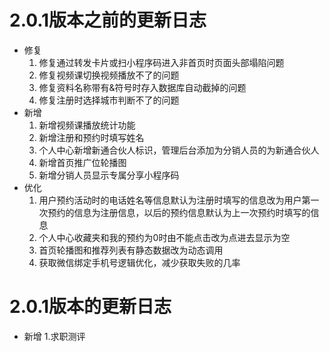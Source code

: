 # 2.0.1版本之前的更新日志
+ 修复
    1. 修复通过转发卡片或扫小程序码进入非首页时页面头部塌陷问题
    2. 修复视频课切换视频播放不了的问题
    3. 修复资料名称带有&符号时存入数据库自动截掉的问题
    4. 修复注册时选择城市判断不了的问题
+ 新增
    1. 新增视频课播放统计功能
    2. 新增注册和预约时填写姓名
    3. 个人中心新增新通合伙人标识，管理后台添加为分销人员的为新通合伙人
    4. 新增首页推广位轮播图
    5. 新增分销人员显示专属分享小程序码
+ 优化
    1. 用户预约活动时的电话姓名等信息默认为注册时填写的信息改为用户第一次预约的信息为注册信息，以后的预约信息默认为上一次预约时填写的信息
    2. 个人中心收藏夹和我的预约为0时由不能点击改为点进去显示为空
    3. 首页轮播图和推荐列表有静态数据改为动态调用
    4. 获取微信绑定手机号逻辑优化，减少获取失败的几率

# 2.0.1版本的更新日志
+ 新增
    1.求职测评
